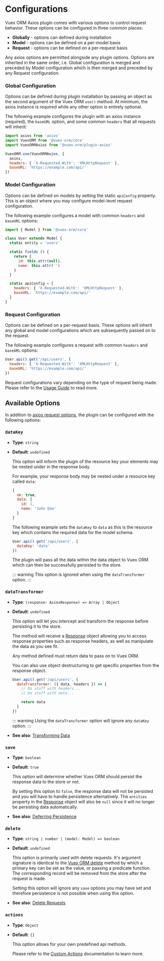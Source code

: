 # Configurations

Vuex ORM Axios plugin comes with various options to control request behavior. These options can be configured in three common places:

- **Globally** - options can defined during installation
- **Model** - options can be defined on a per-model basis
- **Request** - options can be defined on a per-request basis

Any axios options are permitted alongside any plugin options. Options are inherited in the same order, i.e. Global configuration is merged and preceded by Model configuration which is then merged and preceded by any Request configuration.

### Global Configuration

Options can be defined during plugin installation by passing an object as the second argument of the Vuex ORM `use()` method. At minimum, the axios instance is required while any other option is entirely optional.

The following example configures the plugin with an axios instance (required), the `baseURL` option, and some common `headers` that all requests will inherit:

```js
import axios from 'axios'
import VuexORM from '@vuex-orm/core'
import VuexORMAxios from '@vuex-orm/plugin-axios'

VuexORM.use(VuexORMAxios, {
  axios,
  headers: { 'X-Requested-With': 'XMLHttpRequest' },
  baseURL: 'https://example.com/api/'
})
```

### Model Configuration

Options can be defined on models by setting the static `apiConfig` property. This is an object where you may configure model-level request configuration.

The following example configures a model with common `headers` and `baseURL` options:

```js
import { Model } from '@vuex-orm/core'

class User extends Model {
  static entity = 'users'

  static fields () {
    return {
      id: this.attr(null),
      name: this.attr('')
    }
  }

  static apiConfig = {
    headers: { 'X-Requested-With': 'XMLHttpRequest' },
    baseURL: 'https://example.com/api/'
  }
}
```

### Request Configuration

Options can be defined on a per-request basis. These options will inherit any global and model configurations which are subsequently passed on to the request.

The following example configures a request with common `headers` and `baseURL` options:

```js
User.api().get('/api/users', {
  headers: { 'X-Requested-With': 'XMLHttpRequest' },
  baseURL: 'https://example.com/api/'
})
```

Request configurations vary depending on the type of request being made. Please refer to the [Usage Guide](usage) to read more.


## Available Options

In addition to [axios request options](https://github.com/axios/axios#request-config), the plugin can be configured with the following options:

### `dataKey`

- **Type**: `string`
- **Default**: `undefined`

  This option will inform the plugin of the resource key your elements may be nested under in the response body.

  For example, your response body may be nested under a resource key called `data`:

  ```js
  {
    ok: true,
    data: {
      id: 1,
      name: 'John Doe'
    }
  }
  ```
  
  The following example sets the `dataKey` to `data` as this is the resource key which contains the required data for the model schema.

  ```js
  User.api().get('/api/users', {
    dataKey: 'data'
  })
  ```

  The plugin will pass all the data within the data object to Vuex ORM which can then be successfully persisted to the store.

  ::: warning
  This option is ignored when using the `dataTransformer` option.
  :::

### `dataTransformer`

- **Type**: `(response: AxiosResponse) => Array | Object`
- **Default**: `undefined`

  This option will let you intercept and transform the response before persisting it to the store.
  
  The method will receive a [Response](usage.md#handling-responses) object allowing you to access response properties such as response headers, as well as manipulate the data as you see fit.

  Any method defined must return data to pass on to Vuex ORM.

  You can also use object destructuring to get specific properties from the response object.

  ```js
  User.api().get('/api/users', {
    dataTransformer: ({ data, headers }) => {
      // Do stuff with headers...
      // Do stuff with data...

      return data
    }
  })
  ```

  ::: warning
  Using the `dataTransformer` option will ignore any `dataKey` option.
  :::

- **See also**: [Transforming Data](usage.md#transforming-data)

### `save`

- **Type**: `boolean`
- **Default**: `true`

  This option will determine whether Vuex ORM should persist the response data to the store or not.
  
  By setting this option to `false`, the response data will not be persisted and you will have to handle persistence alternatively. The `entities` property in the [Response](usage.md#handling-responses) object will also be `null` since it will no longer be persisting data automatically.

- **See also**: [Deferring Persistence](usage.md#deferring-persistence)

### `delete`

- **Type**: `string | number | (model: Model) => boolean`
- **Default**: `undefined`

  This option is primarily used with delete requests. It's argument signature is identical to the [Vuex ORM delete](https://vuex-orm.org/guide/data/deleting) method by which a primary key can be set as the value, or passing a predicate function. The corresponding record will be removed from the store after the request is made.

  Setting this option will ignore any `save` options you may have set and therefore persistence is not possible when using this option. 

- **See also**: [Delete Requests](usage.md#delete-requests)

### `actions`

- **Type**: `Object`
- **Default**: `{}`

  This option allows for your own predefined api methods.

  Please refer to the [Custom Actions](custom-actions) documentation to learn more.
